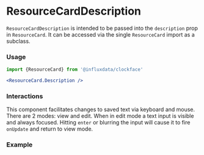 # ResourceCardDescription

`ResourceCardDescription` is intended to be passed into the `description` prop in `ResourceCard`. It can be accessed via the single `ResourceCard` import as a subclass.

### Usage
```jsx
import {ResourceCard} from '@influxdata/clockface'
```
```jsx
<ResourceCard.Description />
```

### Interactions

This component facilitates changes to saved text via keyboard and mouse. There are 2 modes: view and edit. When in edit mode a text input is visible and always focused. Hitting `enter` or blurring the input will cause it to fire `onUpdate` and return to view mode.

### Example
<!-- STORY -->

<!-- STORY HIDE START -->

<!-- STORY HIDE END -->

<!-- PROPS -->
